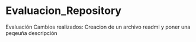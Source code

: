 # Evaluacion_Repository
Evaluación
Cambios realizados:
Creacion de un archivo readmi y poner una peqeuña descripción
